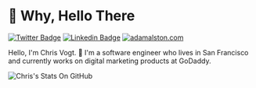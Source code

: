 # 👋 Why, Hello There

[![Twitter Badge](https://img.shields.io/badge/-@c1v0-1ca0f1?style=flat-square&labelColor=1ca0f1&logo=twitter&logoColor=white&link=https://twitter.com/c1v0)](https://twitter.com/c1v0)
[![Linkedin Badge](https://img.shields.io/badge/-cjvogt-blue?style=flat-square&logo=Linkedin&logoColor=white&link=https://www.linkedin.com/in/cjvogt/)](https://www.linkedin.com/in/harshkumarkhatri/)
[![adamalston.com](https://img.shields.io/badge/-chrisvogt.me-111111?style=flat-square&logo=react&logoColor=#fefefe)](https://www.chrisvogt.me)

Hello, I'm Chris Vogt. 👋 I'm a software engineer who lives in San Francisco and currently works on digital marketing products at GoDaddy.

![Chris's Stats On GitHub](https://github-readme-stats.vercel.app/api?username=chrisvogt&hide=["issues"]&show_icons=true)